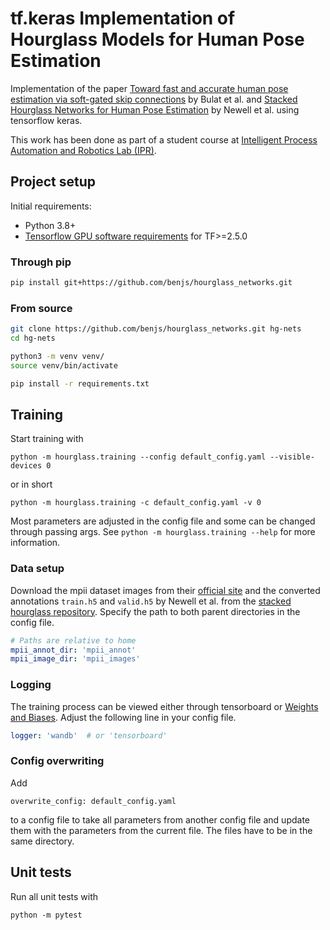# tf.keras Implementation of Hourglass Models for Human Pose Estimation

Implementation of the paper [Toward fast and accurate human pose estimation via soft-gated skip connections](https://arxiv.org/abs/2002.11098) by Bulat et al. and [Stacked Hourglass Networks for Human Pose Estimation](https://arxiv.org/abs/1603.06937) by Newell et al. using tensorflow keras.

This work has been done as part of a student course at [Intelligent Process Automation and Robotics Lab (IPR)](https://www.ipr.kit.edu/english/index.php).

## Project setup
Initial requirements:
  - Python 3.8+
  - [Tensorflow GPU software requirements](https://www.tensorflow.org/install/gpu#software_requirements) for TF>=2.5.0

### Through pip
```bash
pip install git+https://github.com/benjs/hourglass_networks.git
```

### From source
```bash
git clone https://github.com/benjs/hourglass_networks.git hg-nets
cd hg-nets

python3 -m venv venv/
source venv/bin/activate

pip install -r requirements.txt
```

## Training
Start training with
```
python -m hourglass.training --config default_config.yaml --visible-devices 0
```
or in short
```
python -m hourglass.training -c default_config.yaml -v 0
```

Most parameters are adjusted in the config file and some can be changed through passing args. 
See `python -m hourglass.training --help` for more information.

### Data setup
Download the mpii dataset images from their [official site](http://human-pose.mpi-inf.mpg.de/#download)
and the converted annotations `train.h5` and `valid.h5` by Newell et al. from the [stacked hourglass repository](https://github.com/princeton-vl/pose-hg-train/tree/master/data/mpii/annot).
Specify the path to both parent directories in the config file.
```yaml
# Paths are relative to home
mpii_annot_dir: 'mpii_annot'
mpii_image_dir: 'mpii_images'
```

### Logging
The training process can be viewed either through tensorboard or [Weights and Biases](wandb.ai).
Adjust the following line in your config file.
```yaml
logger: 'wandb'  # or 'tensorboard'
```

### Config overwriting
Add 
```
overwrite_config: default_config.yaml
```

to a config file to take all parameters from another config file and update them with the
parameters from the current file. 
The files have to be in the same directory.

## Unit tests
Run all unit tests with
```
python -m pytest
```

